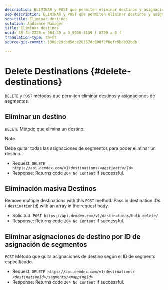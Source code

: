 ```yaml
---
description: ELIMINAR y POST que permiten eliminar destinos y asignaciones de segmentos.
seo-description: ELIMINAR y POST que permiten eliminar destinos y asignaciones de segmentos.
seo-title: Eliminar destinos
solution: Audience Manager
title: Eliminar destinos
uuid: 38 fb 2228-e 564-49 a 3-9930-3139 f 8799 a 8 f
translation-type: tm+mt
source-git-commit: 1300c29cbd5dce26357dc698f2f6efc5bdb32bdb

---
```



# Delete Destinations {#delete-destinations}

`DELETE` y `POST` métodos que permiten eliminar destinos y asignaciones de segmentos.

<!-- r_delete_destinations_all.xml -->

## Eliminar un destino

`DELETE` Método que elimina un destino.

>[!NOTE]
>
>Debe quitar todas las asignaciones de segmentos para poder eliminar un destino.

* Request: `DELETE https://api.demdex.com/v1/destinations/`*`<destinationId>`*
* Response: Returns code `204 No Content` if successful.

## Eliminación masiva Destinos

Remove multiple destinations with this `POST` method. Pass in destination IDs ( `destinationId`) with an array in the request body.

* Solicitud: `POST https://api.demdex.com/v1/destinations/bulk-delete/`
* Response: Returns code `204 No Content` if successful.

## Eliminar asignaciones de destino por ID de asignación de segmentos

`POST` Método que quita asignaciones de destino según el ID de segmento especificado.

* Request: `DELETE https://api.demdex.com/v1/destinations/` *`<destinationId>`*`/segments/`*`<mappingId>`*
* Response: Returns code `204 No Content` if successful.